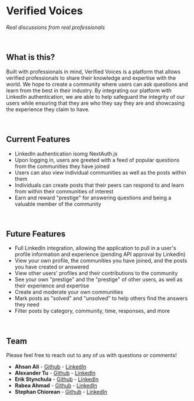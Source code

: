 # Verified Voices
*Real discussions from real professionals*

&nbsp;

## What is this?
Built with professionals in mind, Verified Voices is a platform that allows verified professionals to share their knowledge and expertise with the world. We hope to create a community where users can ask questions and learn from the best in their industry. By integrating our platform with LinkedIn authentication, we are able to help safeguard the integrity of our users while ensuring that they are who they say they are and showcasing the experience they claim to have.

&nbsp;

## Current Features
- LinkedIn authentication isomg NextAuth.js
- Upon logging in, users are greeted with a feed of popular questions from the communities they have joined
- Users can also view individual communities as well as the posts within them
- Individuals can create posts that their peers can respond to and learn from within their communities of interest
- Earn and reward "prestige" for answering questions and being a valuable member of the community
  
&nbsp;

## Future Features
- Full LinkedIn integration, allowing the application to pull in a user's profile information and experience (pending API approval by LinkedIn)
- View your own profile, the communities you have joined, and the posts you have created or answered
- View other users' profiles and their contributions to the community
- See your own "prestige" and the "prestige" of other users, as well as their experience and expertise
- Create and moderate your own communities
- Mark posts as "solved" and "unsolved" to help others find the answers they need
- Filter posts by category, community, time, responses, and more
  
&nbsp;

## Team
Please feel free to reach out to any of us with questions or comments!

- **Ahsan Ali** - [Github](https://github.com/greyali) - [LinkedIn](https://www.linkedin.com/in/greyali/)
- **Alexander Tu** - [Github](https://github.com/atu816) - [LinkedIn](https://www.linkedin.com/in/atu816/)
- **Erik Stynchula** - [Github](https://github.com/EStynch) - [LinkedIn](https://www.linkedin.com/in/erikstynchula)
- **Rabea Ahmad** - [Github](https://github.com/RabeaAhmad3) - [LinkedIn](https://www.linkedin.com/in/rabea-ahmad/)
- **Stephan Chiorean** - [Github](https://github.com/stephan-chiorean) - [LinkedIn](https://www.linkedin.com/in/stephan-chiorean-2b6961139/)
